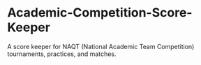 # Academic-Competition-Score-Keeper
A score keeper for NAQT (National Academic Team Competition) tournaments, practices, and matches. 
